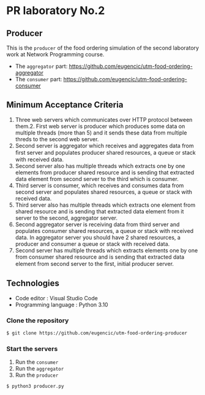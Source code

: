 # PR laboratory No.2

## Producer

This is the `producer` of the food ordering simulation of the second laboratory work at Network Programming course.
* The `aggregator` part: https://github.com/eugencic/utm-food-ordering-aggregator
* The `consumer` part: https://github.com/eugencic/utm-food-ordering-consumer

## Minimum Acceptance Criteria

1. Three web servers which communicates over HTTP protocol between them.2. First web server is producer which produces some data on multiple threads (more than 5) and it sends these data from multiple threds to the second web server.
3. Second server is aggregator which receives and aggregates data from ﬁrst server and populates producer shared resources, a queue or stack with received data.
4. Second server also has multiple threads which extracts one by one elements from producer shared resource and is
sending that extracted data element from second server to the third which is consumer.
5. Third server is consumer, which receives and consumes data from second server and populates shared resources, a queue
or stack with received data.
6. Third server also has multiple threads which extracts one element from shared resource and is sending that extracted data element from it server to the second, aggregator server.
7. Second aggregator server is receiving data from third server and populates consumer shared resources, a queue or stack with received data. In aggregator server you should have 2 shared resources, a producer and consumer a queue or stack with received data.
8. Second server has multiple threads which extracts elements one by one from consumer shared resource and is sending
that extracted data element from second server to the ﬁrst, initial producer server.

## Technologies

* Code editor : Visual Studio Code
* Programming language : Python 3.10

### Clone the repository
```bash
$ git clone https://github.com/eugencic/utm-food-ordering-producer
```

### Start the servers

1. Run the `consumer`
2. Run the `aggregator`
3. Run the `producer`
```bash
$ python3 producer.py
```